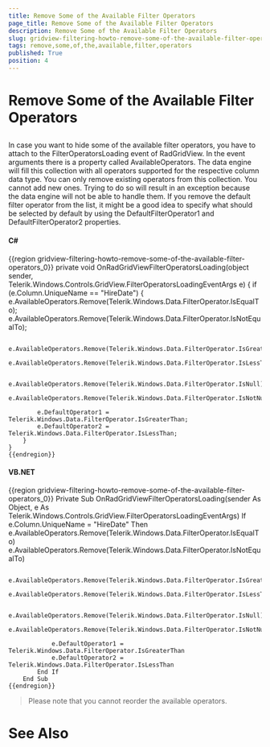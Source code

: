 ```yaml
---
title: Remove Some of the Available Filter Operators
page_title: Remove Some of the Available Filter Operators
description: Remove Some of the Available Filter Operators
slug: gridview-filtering-howto-remove-some-of-the-available-filter-operators
tags: remove,some,of,the,available,filter,operators
published: True
position: 4
---
```


# Remove Some of the Available Filter Operators



## 

In case you want to hide some of the available filter operators, you have to attach to the FilterOperatorsLoading event of RadGridView. In the event arguments there is a property called AvailableOperators. The data engine will fill this collection with all operators supported for the respective column data type. You can only remove existing operators from this collection. You cannot add new ones. Trying to do so will result in an exception because the data engine will not be able to handle them. If you remove the default filter operator from the list, it might be a good idea to specify what should be selected by default by using the DefaultFilterOperator1 and DefaultFilterOperator2 properties.

#### __C#__

{{region gridview-filtering-howto-remove-some-of-the-available-filter-operators_0}}
	private void OnRadGridViewFilterOperatorsLoading(object sender, Telerik.Windows.Controls.GridView.FilterOperatorsLoadingEventArgs e)
	{
		if (e.Column.UniqueName == "HireDate")
		{
			e.AvailableOperators.Remove(Telerik.Windows.Data.FilterOperator.IsEqualTo);
			e.AvailableOperators.Remove(Telerik.Windows.Data.FilterOperator.IsNotEqualTo);
					
			e.AvailableOperators.Remove(Telerik.Windows.Data.FilterOperator.IsGreaterThanOrEqualTo);
			e.AvailableOperators.Remove(Telerik.Windows.Data.FilterOperator.IsLessThanOrEqualTo);
					
			e.AvailableOperators.Remove(Telerik.Windows.Data.FilterOperator.IsNull);
			e.AvailableOperators.Remove(Telerik.Windows.Data.FilterOperator.IsNotNull);
	
			e.DefaultOperator1 = Telerik.Windows.Data.FilterOperator.IsGreaterThan;
			e.DefaultOperator2 = Telerik.Windows.Data.FilterOperator.IsLessThan;
		}
	}
	{{endregion}}



#### __VB.NET__

{{region gridview-filtering-howto-remove-some-of-the-available-filter-operators_0}}
		Private Sub OnRadGridViewFilterOperatorsLoading(sender As Object, e As Telerik.Windows.Controls.GridView.FilterOperatorsLoadingEventArgs)
			If e.Column.UniqueName = "HireDate" Then
				e.AvailableOperators.Remove(Telerik.Windows.Data.FilterOperator.IsEqualTo)
				e.AvailableOperators.Remove(Telerik.Windows.Data.FilterOperator.IsNotEqualTo)
	
				e.AvailableOperators.Remove(Telerik.Windows.Data.FilterOperator.IsGreaterThanOrEqualTo)
				e.AvailableOperators.Remove(Telerik.Windows.Data.FilterOperator.IsLessThanOrEqualTo)
	
				e.AvailableOperators.Remove(Telerik.Windows.Data.FilterOperator.IsNull)
				e.AvailableOperators.Remove(Telerik.Windows.Data.FilterOperator.IsNotNull)
	
				e.DefaultOperator1 = Telerik.Windows.Data.FilterOperator.IsGreaterThan
				e.DefaultOperator2 = Telerik.Windows.Data.FilterOperator.IsLessThan
			End If
		End Sub
	{{endregion}}



>Please note that you cannot reorder the available operators.

# See Also
